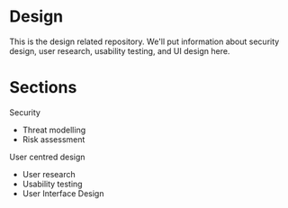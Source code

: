 Design
======

This is the design related repository. We'll put information about security design, user research, usability testing, and UI design here.

Sections
=======

Security
- Threat modelling
- Risk assessment

User centred design
- User research
- Usability testing
- User Interface Design
